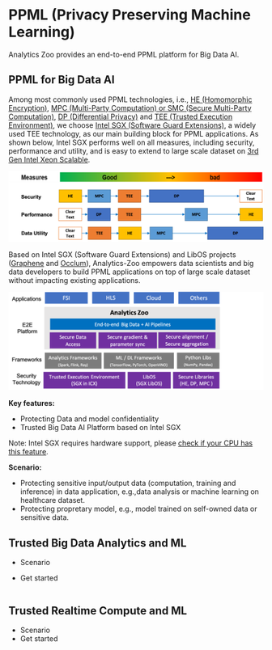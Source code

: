 # PPML (Privacy Preserving Machine Learning)

Analytics Zoo provides an end-to-end PPML platform for Big Data AI.

## PPML for Big Data AI

Among most commonly used PPML technologies, i.e., [HE (Homomorphic Encryption)](https://en.wikipedia.org/wiki/Homomorphic_encryption), [MPC (Multi-Party Computation) or SMC (Secure Multi-Party Computation)](https://en.wikipedia.org/wiki/Secure_multi-party_computation), [DP (Differential Privacy)](https://en.wikipedia.org/wiki/Differential_privacy) and [TEE (Trusted Execution Environment)](https://en.wikipedia.org/wiki/Trusted_execution_environment), we choose [Intel SGX (Software Guard Extensions)](https://software.intel.com/content/www/us/en/develop/topics/software-guard-extensions.html), a widely used TEE technology, as our main building block for PPML applications. As shown below, Intel SGX performs well on all measures, including security, performance and utility, and is easy to extend to large scale dataset on [3rd Gen Intel Xeon Scalable](https://newsroom.intel.com/press-kits/3rd-gen-intel-xeon-scalable/).

![PPML Technologies](../../../../../docs/Image/PPML/ppml_tech.png)

Based on Intel SGX (Software Guard Extensions) and LibOS projects ([Graphene](https://grapheneproject.io/) and [Occlum](https://occlum.io/)), Analytics-Zoo empowers data scientists and big data developers to build PPML applications on top of large scale dataset without impacting existing applications.

![PPML Architecture](../../../../../docs/Image/PPML/ppml_arch.png)

**Key features:**

- Protecting Data and model confidentiality
- Trusted Big Data AI Platform based on Intel SGX

Note: Intel SGX requires hardware support, please [check if your CPU has this feature](https://www.intel.com/content/www/us/en/support/articles/000028173/processors/intel-core-processors.html).

**Scenario:**

- Protecting sensitive input/output data (computation, training and inference) in data application, e.g.,data analysis or machine learning on healthcare dataset.
- Protecting propretary model, e.g., model trained on self-owned data or sensitive data.

## Trusted Big Data Analytics and ML

- Scenario

- Get started

```bash
```

## Trusted Realtime Compute and ML

- Scenario
- Get started

```bash
```


